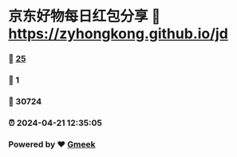 # 京东好物每日红包分享 :link: https://zyhongkong.github.io/jd 
### :page_facing_up: [25](https://zyhongkong.github.io/jd/tag.html) 
### :speech_balloon: 1 
### :hibiscus: 30724 
### :alarm_clock: 2024-04-21 12:35:05 
### Powered by :heart: [Gmeek](https://github.com/Meekdai/Gmeek)
